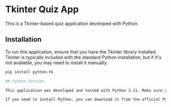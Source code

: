 # Tkinter Quiz App

This is a Tkinter-based quiz application developed with Python.

## Installation

To run this application, ensure that you have the Tkinter library installed. Tkinter is typically included with the standard Python installation, but if it's not available, you may need to install it manually.

```bash
pip install python-tk

## Python Version

This application was developed and tested with Python 3.11. Make sure you have Python 3.11 (or a compatible version) installed on your system before running the app.

If you need to install Python, you can download it from the official Python website: https://www.python.org/downloads/

